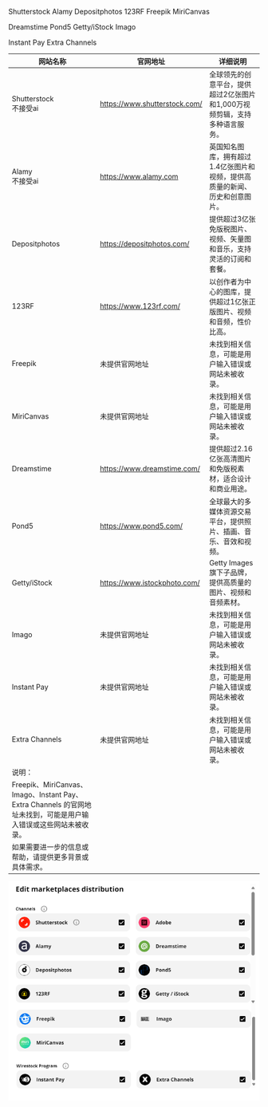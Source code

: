 
Shutterstock 
Alamy
Depositphotos
123RF 
Freepik 
MiriCanvas

Dreamstime 
Pond5
Getty/iStock 
Imago

Instant Pay
Extra Channels

| 网站名称                                                                             | 官网地址                          | 详细说明                                     |
| -------------------------------------------------------------------------------- | ----------------------------- | ---------------------------------------- |
| Shutterstock<br>不接受ai                                                            | https://www.shutterstock.com/ | 全球领先的创意平台，提供超过2亿张图片和1,000万视频剪辑，支持多种语言服务。 |
| Alamy<br>不接受ai                                                                   | https://www.alamy.com         | 英国知名图库，拥有超过1.4亿张图片和视频，提供高质量的新闻、历史和创意图片。  |
| Depositphotos                                                                    | https://depositphotos.com/    | 提供超过3亿张免版税图片、视频、矢量图和音乐，支持灵活的订阅和套餐。       |
| 123RF                                                                            | https://www.123rf.com/        | 以创作者为中心的图库，提供超过1亿张正版图片、视频和音频，性价比高。       |
| Freepik                                                                          | 未提供官网地址                       | 未找到相关信息，可能是用户输入错误或网站未被收录。                |
| MiriCanvas                                                                       | 未提供官网地址                       | 未找到相关信息，可能是用户输入错误或网站未被收录。                |
| Dreamstime                                                                       | https://www.dreamstime.com/   | 提供超过2.16亿张高清图片和免版税素材，适合设计和商业用途。          |
| Pond5                                                                            | https://www.pond5.com/        | 全球最大的多媒体资源交易平台，提供照片、插画、音乐、音效和视频。         |
| Getty/iStock                                                                     | https://www.istockphoto.com/  | Getty Images旗下子品牌，提供高质量的图片、视频和音频素材。      |
| Imago                                                                            | 未提供官网地址                       | 未找到相关信息，可能是用户输入错误或网站未被收录。                |
| Instant Pay                                                                      | 未提供官网地址                       | 未找到相关信息，可能是用户输入错误或网站未被收录。                |
| Extra Channels                                                                   | 未提供官网地址                       | 未找到相关信息，可能是用户输入错误或网站未被收录。                |
| 说明：                                                                              |                               |                                          |
| Freepik、MiriCanvas、Imago、Instant Pay、Extra Channels 的官网地址未找到，可能是用户输入错误或这些网站未被收录。 |                               |                                          |
| 如果需要进一步的信息或帮助，请提供更多背景或具体需求。                                                      |                               |                                          |


![](../photo/Pasted%20image%2020250222191340.png)